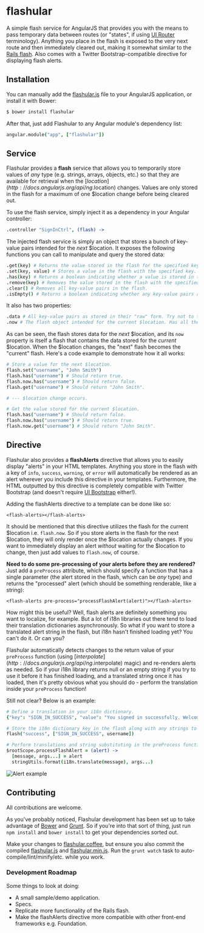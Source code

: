 flashular
=========

A simple flash service for AngularJS that provides you with the means to pass temporary data between routes (or "states", if using [UI Router](https://github.com/angular-ui/ui-router) terminology). Anything you place in the flash is exposed to the very next route and then immediately cleared out, making it somewhat similar to the [Rails flash](http://api.rubyonrails.org/classes/ActionDispatch/Flash.html). Also comes with a Twitter Bootstrap-compatible directive for displaying flash alerts.

## Installation

You can manually add the [flashular.js](/bin/flashular.js) file to your AngularJS application, or install it with Bower:

```bash
$ bower install flashular
```

After that, just add Flashular to any Angular module's dependency list:

```coffeescript
angular.module("app", ["flashular"])
```

## Service

Flashular provides a **flash** service that allows you to temporarily store values of *any* type (e.g. strings, arrays, objects, etc.) so that they are available for retrieval when the [$location](http://docs.angularjs.org/api/ng.$location) changes. Values are only stored in the flash for a maximum of one $location change before being cleared out.

To use the flash service, simply inject it as a dependency in your Angular controller:

```coffeescript
.controller "SignInCtrl", (flash) ->
```

The injected flash service is simply an object that stores a bunch of key-value pairs intended for the *next* $location. It exposes the following functions you can call to manipulate and query the stored data:

```coffeescript
.get(key) # Returns the value stored in the flash for the specified key.
.set(key, value) # Stores a value in the flash with the specified key.
.has(key) # Returns a boolean indicating whether a value is stored in the flash for the specified key.
.remove(key) # Removes the value stored in the flash with the specified key.
.clear() # Removes all key-value pairs in the flash.
.isEmpty() # Returns a boolean indicating whether any key-value pairs are stored in the flash.
```

It also has two properties:

```coffeescript
.data # All key-value pairs as stored in their "raw" form. Try not to touch this.
.now # The flash object intended for the current $location. Has all the same methods above.
```

As can be seen, the flash stores data for the *next* $location, and its `now` property is itself a flash that contains the data stored for the *current* $location. When the $location changes, the "next" flash becomes the "current" flash. Here's a code example to demonstrate how it all works:

```coffeescript
# Store a value for the next $location.
flash.set("username", "John Smith")
flash.has("username") # Should return true.
flash.now.has("username") # Should return false.
flash.get("username") # Should return "John Smith".

# --- $location change occurs.

# Get the value stored for the current $location.
flash.has("username") # Should return false.
flash.now.has("username") # Should return true.
flash.now.get("username") # Should return "John Smith".
```

## Directive

Flashular also provides a **flashAlerts** directive that allows you to easily display "alerts" in your HTML templates. Anything you store in the flash with a key of `info`, `success`, `warning`, or `error` will automatically be rendered as an alert wherever you include this directive in your templates. Furthermore, the HTML outputted by this directive is completely compatible with Twitter Bootstrap (and doesn't require [UI Bootstrap](https://github.com/angular-ui/bootstrap) either!).

Adding the flashAlerts directive to a template can be done like so:

```
<flash-alerts></flash-alerts>
```

It should be mentioned that this directive utilizes the flash for the current $location i.e. `flash.now`. So if you store alerts in the flash for the next $location, they will only render once the $location actually changes. If you want to immediately display an alert *without* waiting for the $location to change, then just add values to `flash.now`, of course.

**Need to do some pre-processing of your alerts before they are rendered?** Just add a `preProcess` attribute, which should specify a function that has a single parameter (the alert stored in the flash, which can be *any* type) and returns the "processed" alert (which should be something renderable, like a string):

```
<flash-alerts pre-process="processFlashAlert(alert)"></flash-alerts>
```

How might this be useful? Well, flash alerts are definitely something you want to localize, for example. But a lot of i18n libraries out there tend to load their translation dictionaries asynchronously. So what if you want to store a translated alert string in the flash, but i18n hasn't finished loading yet? You can't do it. Or can you?

Flashular automatically detects changes to the return value of your `preProcess` function (using [$interpolate](http://docs.angularjs.org/api/ng.$interpolate) magic) and re-renders alerts as needed. So if your i18n library returns null or an empty string if you try to use it before it has finished loading, and a translated string once it has loaded, then it's pretty obvious what you should do - perform the translation inside your `preProcess` function!

Still not clear? Below is an example:

```coffeescript
# Define a translation in your i18n dictionary.
{"key": "SIGN_IN_SUCCESS", "value": "You signed in successfully. Welcome back, %s!"}
```

```coffeescript
# Store the i18n dictionary key in the flash along with any strings to substitute.
flash("success", ["SIGN_IN_SUCCESS", username])
```

```coffeescript
# Perform translations and string substituting in the preProcess function.
$rootScope.processFlashAlert = (alert) ->
  [message, args...] = alert
  stringUtils.format(i18n.translate(message), args...)
```

![Alert example](http://i.imgur.com/DGZ7sgg.png)

## Contributing

All contributions are welcome.

As you've probably noticed, Flashular development has been set up to take advantage of [Bower](https://github.com/bower/bower) and [Grunt](https://github.com/gruntjs/grunt). So if you're into that sort of thing, just run `npm install` and `bower install` to get your dependencies sorted out.

Make your changes to [flashular.coffee](/src/flashular.coffee), but ensure you also commit the compiled [flashular.js](/bin/flashular.js) and [flashular.min.js](/bin/flashular.min.js). Run the `grunt watch` task to auto-compile/lint/minify/etc. while you work.

### Development Roadmap

Some things to look at doing:
- A small sample/demo application.
- Specs.
- Replicate more functionality of the Rails flash.
- Make the flashAlerts directive more compatible with other front-end frameworks e.g. Foundation.
